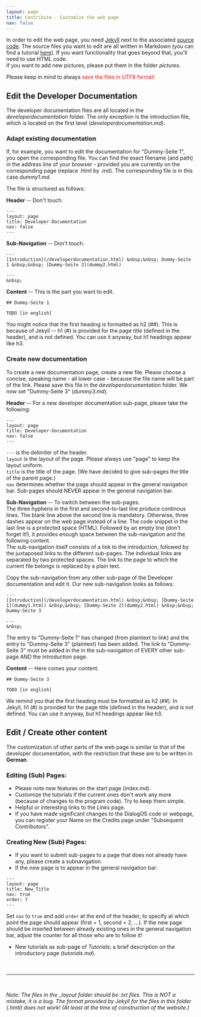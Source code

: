 ```yaml
---
layout: page
title: Contribute - Customize the web page
nav: false
---
```


In order to edit the web page, you need [Jekyll](https://jekyllrb.com/) next to the associated [source code](TODO). The source files you want to edit are all written in Markdown (you can find a tutorial [here](https://github.com/adam-p/markdown-here/wiki/Markdown-Cheatsheet)). If you want functionality that goes beyond that, you'll need to use HTML code.  
If you want to add new pictures, please put them in the folder *pictures*.

Please keep in mind to always <span style="color:red">save the files in UTF8 format!</span>

## Edit the Developer Documentation
The developer documentation files are all located in the *developerdocumentation* folder. The only exception is the introduction file, which is located on the first level (*developerdocumentation.md*).

### Adapt existing documentation
If, for example, you want to edit the documentation for "Dummy-Seite 1", you open the corresponding file. You can find the exact filename (and path) in the address line of your browser - provided you are currently on the corresponding page (replace .html by .md). The corresponding file is in this case *dummy1.md*.

The file is structured as follows:

**Header** -- Don't touch. 
```
---
layout: page
title: Developer-Documentation
nav: false
---
```

**Sub-Navigation** -- Don't touch. 
```
---
[Introduction](/developerdocumentation.html) &nbsp;&nbsp; Dummy-Seite 1 &nbsp;&nbsp; [Dummy-Seite 2](dummy2.html) 

---
&nbsp;

```

**Content** -- This is the part you want to edit.
```
## Dummy-Seite 1

TODO [in english]
```
You might notice that the first heading is formatted as h2 (##). This is because of Jekyll -- h1 (#) is provided for the page title (defined in the header), and is not defined. You can use it anyway, but h1 headings appear like h3.


### Create new documentation
To create a new documentation page, create a new file. Please choose a concise, speaking name - all lower case - because the file name will be part of the link. Please save this file in the *developerdocumentation* folder. We now set "Dummy-Seite 3" (*dummy3.md*).

**Header** -- For a new developer documentation sub-page, please take the following:
```
---
layout: page
title: Developer-Documentation
nav: false
---
```
`---` is the delimiter of the header.  
`layout` is the layout of the page. Please always use "page" to keep the layout uniform.  
`title` is the title of the page. (We have decided to give sub-pages the title of the parent page.)  
`nav` determines whether the page should appear in the general navigation bar. Sub-pages should NEVER appear in the general navigation bar.

**Sub-Navigation** -- To switch between the sub-pages.  
The three hyphens in the first and second-to-last line produce continous lines. The blank line above the second line is mandatory. Otherwise, three dashes appear on the web page instead of a line. The code snippet in the last line is a protected space (HTML). Followed by an empty line (don't forget it!), it provides enough space between the sub-navigation and the following content.  
The sub-navigation itself consists of a link to the introduction, followed by the juxtaposed links to the different sub-pages. The individual links are separated by two protected spaces. The link to the page to which the current file belongs is replaced by a plain text.

Copy the sub-navigation from any other sub-page of the Developer documentation and edit it. Our new sub-navigation looks as follows:
```
---
[Introduction](/developerdocumentation.html) &nbsp;&nbsp; [Dummy-Seite 1](dummy1.html) &nbsp;&nbsp; [Dummy-Seite 2](dummy2.html) &nbsp;&nbsp; Dummy-Seite 3

---
&nbsp;

```
The entry to "Dummy-Seite 1" has changed (from plaintext to link) and the entry to "Dummy-Seite 3" (plaintext) has been added. The link to "Dummy-Seite 3" must be added in the in the sub-navigation of EVERY other sub-page AND the introduction page.

**Content** -- Here comes your content.
```
## Dummy-Seite 3

TODO [in english]
```
We remind you that the first heading must be formatted as h2 (##). In Jekyll, h1 (#) is provided for the page title (defined in the header), and is not defined. You can use it anyway, but h1 headings appear like h3.

## Edit / Create other content
The customization of other parts of the web page is similar to that of the developer documentation, with the restriction that these are to be written in **German**. 

### Editing (Sub) Pages:
* Please note new features on the start page (*index.md*).
* Customize the tutorials if the current ones don't work any more (because of changes to the program code). Try to keep them simple.
* Helpful or interesting links to the *Links* page.
* If you have made significant changes to the DialogOS code or webpage, you can register your Name on the Credits page under "Subsequent Contributors".

### Creating New (Sub) Pages:
* If you want to submit sub-pages to a page that does not already have any, please create a subnavigation. 
* If the new page is to appear in the general navigation bar:
```
---
layout: page
title: New_Title
nav: true
order: 7
---
```
Set `nav` to `true` and add `order` at the end of the header, to specify at which point the page should appear (first = 1, second = 2, ...). If the new page should be inserted between already existing ones in the general navigation bar, adjust the counter for all those who are to follow it!
* New tutorials as sub-page of *Tutorials*; a brief description on the introductory page (*tutorials.md*).  
&nbsp;  
&nbsp;


---

&nbsp;

*Note: The files in the _layout folder should be .txt files. This is NOT a mistake, it is a bug. The format provided by Jekyll for the files in this folder (.hmtl) does not work! (At least at the time of construction of the website.)*
